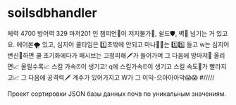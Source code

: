 # soilsdbhandler
체력 4700 방어력 329 마저201 인 챔피언👤이 저지불가🚫, 쉴드🛡, 벽🧱 넘기는 거 있고요. 에어본🌪 있고, 심지어 쿨타임은 1️⃣초밖에 안되고 마나🧙‍♂️는 1️⃣5️⃣ 들고 w는 심지어 변신💫하면 쿨 초기화에다가 패시브는 고정피해🗡가 들어가며 그 다음에 방마저🥋 올리면📈 올릴수록📈 스킬 가속⏰이 생기고! q에 스킬가속⏰이 생기고 스킬 속도🚀가 빨라지고📈 그 다음에 공격력🗡 계수가 있어가지고 W가 그 이익-으아아아악😱😱
#/////

Проект сортировки JSON базы данных почв по уникальным значениям.
